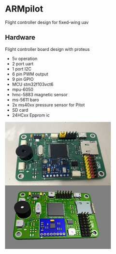 # ARMpilot
Flight controller design for fixed-wing uav
## Hardware
Flight controller board design with proteus
- 5v operation
- 2 port uart
- 1 port I2C
- 6 pin PWM output
- 9 pin GPIO
- MCU stm32f103vct6
- mpu-6050
- hmc-5883 magnetic sensor
- ms-5611  baro
- 2x ms40xx pressure sensor for Pitot
- SD card 
- 24HCxx Epprom ic

 <img align="left" src="./images/vct6pcb.jpg" alt="img-name" width="350" height="210"> <img align="left" src="./images/3dmode.png" alt="img-name" width="350" height="210"> 
